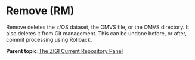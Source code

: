 # Remove \(RM\)

Remove deletes the z/OS dataset, the OMVS file, or the OMVS directory. It also deletes it from Git management. This can be undone before, or after, commit processing using Rollback.

**Parent topic:**[The ZIGI Current Repository Panel](zOS_ISPF_Git_Interface_Users_Guide_V3R0_the_zigi_current_repository_panel.html)

